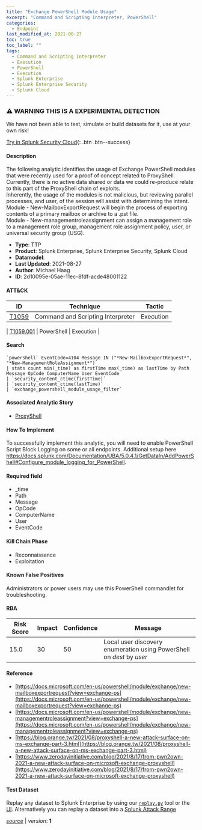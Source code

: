 ```yaml
---
title: "Exchange PowerShell Module Usage"
excerpt: "Command and Scripting Interpreter, PowerShell"
categories:
  - Endpoint
last_modified_at: 2021-08-27
toc: true
toc_label: ""
tags:
  - Command and Scripting Interpreter
  - Execution
  - PowerShell
  - Execution
  - Splunk Enterprise
  - Splunk Enterprise Security
  - Splunk Cloud
---
```


### ⚠️ WARNING THIS IS A EXPERIMENTAL DETECTION
We have not been able to test, simulate or build datasets for it, use at your own risk!


[Try in Splunk Security Cloud](https://www.splunk.com/en_us/cyber-security.html){: .btn .btn--success}

#### Description

The following analytic identifies the usage of Exchange PowerShell modules that were recently used for a proof of concept related to ProxyShell. Currently, there is no active data shared or data we could re-produce relate to this part of the ProxyShell chain of exploits.  \
Inherently, the usage of the modules is not malicious, but reviewing parallel processes, and user, of the session will assist with determining the intent. \
Module - New-MailboxExportRequest will begin the process of exporting contents of a primary mailbox or archive to a .pst file. \
Module - New-managementroleassignment can assign a management role to a management role group, management role assignment policy, user, or universal security group (USG).

- **Type**: TTP
- **Product**: Splunk Enterprise, Splunk Enterprise Security, Splunk Cloud
- **Datamodel**: 
- **Last Updated**: 2021-08-27
- **Author**: Michael Haag
- **ID**: 2d10095e-05ae-11ec-8fdf-acde48001122


#### ATT&CK

| ID          | Technique   | Tactic         |
| ----------- | ----------- |--------------- |
| [T1059](https://attack.mitre.org/techniques/T1059/) | Command and Scripting Interpreter | Execution |



| [T1059.001](https://attack.mitre.org/techniques/T1059/001/) | PowerShell | Execution |

#### Search

```
`powershell` EventCode=4104 Message IN ("*New-MailboxExportRequest*", "*New-ManagementRoleAssignment*") 
| stats count min(_time) as firstTime max(_time) as lastTime by Path Message OpCode ComputerName User EventCode
| `security_content_ctime(firstTime)` 
| `security_content_ctime(lastTime)` 
| `exchange_powershell_module_usage_filter`
```

#### Associated Analytic Story
* [ProxyShell](/stories/proxyshell)


#### How To Implement
To successfully implement this analytic, you will need to enable PowerShell Script Block Logging on some or all endpoints. Additional setup here https://docs.splunk.com/Documentation/UBA/5.0.4.1/GetDataIn/AddPowerShell#Configure_module_logging_for_PowerShell.

#### Required field
* _time
* Path
* Message
* OpCode
* ComputerName
* User
* EventCode


#### Kill Chain Phase
* Reconnaissance
* Exploitation


#### Known False Positives
Administrators or power users may use this PowerShell commandlet for troubleshooting.


#### RBA

| Risk Score  | Impact      | Confidence   | Message      |
| ----------- | ----------- |--------------|--------------|
| 15.0 | 30 | 50 | Local user discovery enumeration using PowerShell on $dest$ by $user$ |




#### Reference

* [https://docs.microsoft.com/en-us/powershell/module/exchange/new-mailboxexportrequest?view=exchange-ps](https://docs.microsoft.com/en-us/powershell/module/exchange/new-mailboxexportrequest?view=exchange-ps)
* [https://docs.microsoft.com/en-us/powershell/module/exchange/new-managementroleassignment?view=exchange-ps](https://docs.microsoft.com/en-us/powershell/module/exchange/new-managementroleassignment?view=exchange-ps)
* [https://blog.orange.tw/2021/08/proxyshell-a-new-attack-surface-on-ms-exchange-part-3.html](https://blog.orange.tw/2021/08/proxyshell-a-new-attack-surface-on-ms-exchange-part-3.html)
* [https://www.zerodayinitiative.com/blog/2021/8/17/from-pwn2own-2021-a-new-attack-surface-on-microsoft-exchange-proxyshell](https://www.zerodayinitiative.com/blog/2021/8/17/from-pwn2own-2021-a-new-attack-surface-on-microsoft-exchange-proxyshell)



#### Test Dataset
Replay any dataset to Splunk Enterprise by using our [`replay.py`](https://github.com/splunk/attack_data#using-replaypy) tool or the [UI](https://github.com/splunk/attack_data#using-ui).
Alternatively you can replay a dataset into a [Splunk Attack Range](https://github.com/splunk/attack_range#replay-dumps-into-attack-range-splunk-server)



[*source*](https://github.com/splunk/security_content/tree/develop/detections/experimental/endpoint/exchange_powershell_module_usage.yml) \| *version*: **1**